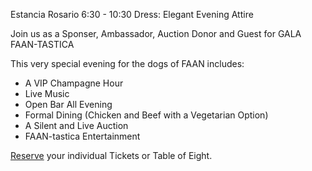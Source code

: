 Estancia Rosario
6:30 - 10:30
Dress: Elegant Evening Attire

Join us as a Sponser, Ambassador, Auction Donor and Guest for GALA FAAN-TASTICA

This very special evening for the dogs of FAAN includes:

- A VIP Champagne Hour
- Live Music
- Open Bar All Evening
- Formal Dining (Chicken and Beef with a Vegetarian Option)
- A Silent and Live Auction
- FAAN-tastica Entertainment

[Reserve](mail-link) your individual Tickets or Table of Eight.
